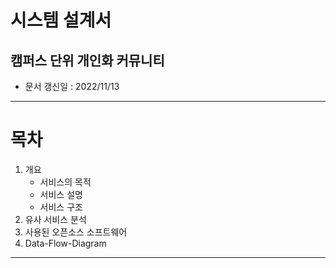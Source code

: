 # 시스템 설계서
## 캠퍼스 단위 개인화 커뮤니티

* 문서 갱신일 : 2022/11/13

* * *

# 목차

1. 개요
	* 서비스의 목적
	* 서비스 설명
	* 서비스 구조
2. 유사 서비스 분석
3. 사용된 오픈소스 소프트웨어
4. Data-Flow-Diagram

* * *